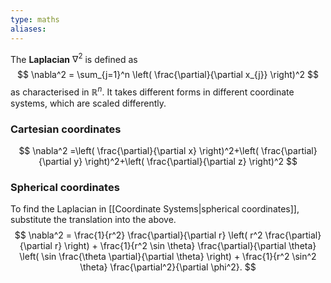 ```yaml
---
type: maths
aliases:
---
```

The **Laplacian** $\nabla^2$ is defined as 
$$
\nabla^2 = \sum_{j=1}^n \left( \frac{\partial}{\partial x_{j}} \right)^2
$$
as characterised in $\mathbb{R}^n$. It takes different forms in different coordinate systems, which are scaled differently.

### Cartesian coordinates
$$
\nabla^2 =\left( \frac{\partial}{\partial x} \right)^2+\left( \frac{\partial}{\partial y} \right)^2+\left( \frac{\partial}{\partial z} \right)^2
$$
### Spherical coordinates
To find the Laplacian in [[Coordinate Systems|spherical coordinates]], substitute the translation into the above.
$$
\nabla^2 = \frac{1}{r^2} \frac{\partial}{\partial r} \left( r^2 \frac{\partial}{\partial r} \right) + \frac{1}{r^2 \sin \theta} \frac{\partial}{\partial \theta} \left( \sin \frac{\theta \partial}{\partial \theta} \right) + \frac{1}{r^2 \sin^2 \theta} \frac{\partial^2}{\partial \phi^2}.
$$

